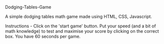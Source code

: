 Dodging-Tables-Game

A simple dodging tables math game made using HTML, CSS, Javascript.

Instructions - Click on the 'start game' button. Put your speed (and a bit of math knowledge) to test and maximise your score by clicking
on the correct box. You have 60 seconds per game.
